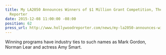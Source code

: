 ```yaml
---
title: My LA2050 Announces Winners of $1 Million Grant Competition, The Hollywood
  Reporter
date: 2015-12-08 11:00:00 -08:00
position: 62
press_url: http://www.hollywoodreporter.com/news/my-la2050-announces-winners-1-846985
---
```


Winning programs have industry ties to such names as Mark Gordon, Norman Lear and actress Amy Smart.

